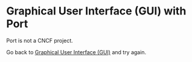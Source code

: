 # Graphical User Interface (GUI) with Port

Port is not a CNCF project.

Go back to [Graphical User Interface (GUI)](README.md) and try again.
